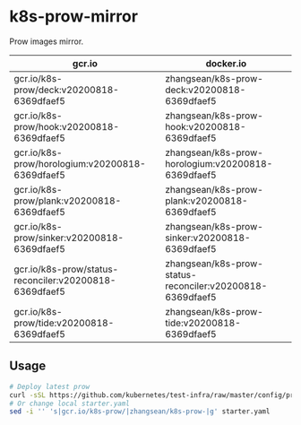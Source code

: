 # k8s-prow-mirror

Prow images mirror.

gcr.io | docker.io
---|---
gcr.io/k8s-prow/deck:v20200818-6369dfaef5 | zhangsean/k8s-prow-deck:v20200818-6369dfaef5
gcr.io/k8s-prow/hook:v20200818-6369dfaef5 | zhangsean/k8s-prow-hook:v20200818-6369dfaef5
gcr.io/k8s-prow/horologium:v20200818-6369dfaef5 | zhangsean/k8s-prow-horologium:v20200818-6369dfaef5
gcr.io/k8s-prow/plank:v20200818-6369dfaef5 | zhangsean/k8s-prow-plank:v20200818-6369dfaef5
gcr.io/k8s-prow/sinker:v20200818-6369dfaef5 | zhangsean/k8s-prow-sinker:v20200818-6369dfaef5
gcr.io/k8s-prow/status-reconciler:v20200818-6369dfaef5 | zhangsean/k8s-prow-status-reconciler:v20200818-6369dfaef5
gcr.io/k8s-prow/tide:v20200818-6369dfaef5 | zhangsean/k8s-prow-tide:v20200818-6369dfaef5

## Usage

```bash
# Deploy latest prow
curl -sSL https://github.com/kubernetes/test-infra/raw/master/config/prow/cluster/starter-s3.yaml | sed 's|gcr.io/k8s-prow/|zhangsean/k8s-prow-|g' | kubectl apply -f -
# Or change local starter.yaml
sed -i '' 's|gcr.io/k8s-prow/|zhangsean/k8s-prow-|g' starter.yaml
```

